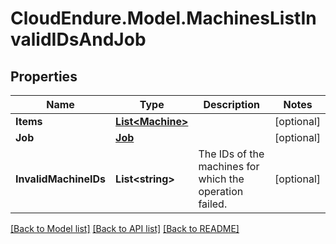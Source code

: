 # CloudEndure.Model.MachinesListInvalidIDsAndJob
## Properties

Name | Type | Description | Notes
------------ | ------------- | ------------- | -------------
**Items** | [**List&lt;Machine&gt;**](Machine.md) |  | [optional] 
**Job** | [**Job**](Job.md) |  | [optional] 
**InvalidMachineIDs** | **List&lt;string&gt;** | The IDs of the machines for which the operation failed. | [optional] 

[[Back to Model list]](../README.md#documentation-for-models) [[Back to API list]](../README.md#documentation-for-api-endpoints) [[Back to README]](../README.md)


